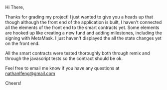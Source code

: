 Hi There,<br>

Thanks for grading my project! I just wanted to give you a heads up that though although the front end of the application is built, I haven't connected all the elements of the front end to the smart contracts yet. Some elements are hooked up like creating a new fund and adding milestones, including the signing with MetaMask. I just haven't displayed the all the state changes yet on the front end.<br>

All the smart contracts were tested thoroughly both through remix and through the javascript tests so the contract should be ok.<br>

Feel free to email me know if you have any questions at nathanlfeng@gmail.com<br>

Cheers!
